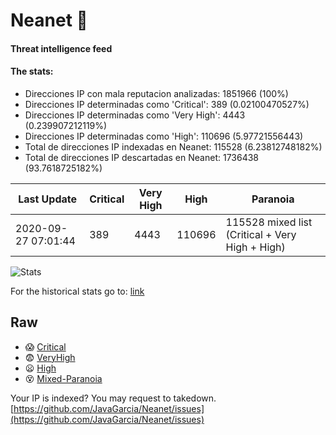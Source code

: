 # Neanet :hocho:
#### Threat intelligence feed
#### The stats:

- Direcciones IP con mala reputacion analizadas: 1851966 (100%)
- Direcciones IP determinadas como 'Critical':  389 (0.02100470527%)
- Direcciones IP determinadas como 'Very High':  4443 (0.239907212119%)
- Direcciones IP determinadas como 'High':  110696 (5.97721556443)
- Total de direcciones IP indexadas en Neanet:  115528 (6.23812748182%)
- Total de direcciones IP descartadas en Neanet:  1736438 (93.7618725182%)

| Last Update | Critical | Very High | High | Paranoia |
| --- | --- | --- | --- | --- |
| 2020-09-27 07:01:44 | 389 | 4443 | 110696 | 115528 mixed list (Critical + Very High + High)|

![Stats](https://docs.google.com/spreadsheets/d/e/2PACX-1vSnaNMIXVabIpDJjufMlzH7poXnshF3mgd8Is1g9ytUEzVsP5my4Trn8f-xkoLLQ38xpL3HtmUexLo6/pubchart?oid=501124687&format=image)

For the historical stats go to: [link](/stats.csv)
## Raw
- :scream: [Critical](https://raw.githubusercontent.com/JavaGarcia/Neanet/master/blacklists/neanet_critical.txt)
- :fearful: [VeryHigh](https://raw.githubusercontent.com/JavaGarcia/Neanet/master/blacklists/neanet_veryHigh.txtt)
- :frowning: [High](https://raw.githubusercontent.com/JavaGarcia/Neanet/master/blacklists/neanet_high.txt)
- :dizzy_face: [Mixed-Paranoia](https://raw.githubusercontent.com/JavaGarcia/Neanet/master/blacklists/neanet_all.txt)


Your IP is indexed? You may request to takedown. [https://github.com/JavaGarcia/Neanet/issues](https://github.com/JavaGarcia/Neanet/issues)






















































































































































































































































































































































































































































































































































































































































































































































































































































































































































































































































































